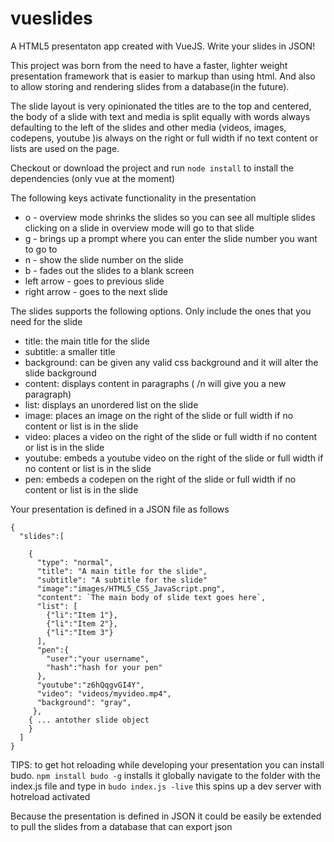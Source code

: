 # vueslides
A HTML5 presentaton app created with VueJS. Write your slides in JSON!

This project was born from the need to have a faster, lighter weight presentation framework that is easier to markup than using html. And also to allow storing and rendering slides from a database(in the future).

The slide layout is very opinionated the titles are to the top and centered, the body of a slide with text and media is split equally with words always defaulting to the left of the slides and other media (videos, images, codepens, youtube )is always on the right or full width if no text content or lists are used on the page.

Checkout or download the project and run ```node install``` to install the dependencies (only vue at the moment)

The following keys activate functionality in the presentation
* o - overview mode shrinks the slides so you can see all multiple slides clicking on a slide in overview mode will go to that  slide
* g - brings up a prompt where you can enter the slide number you want to go to
* n - show the slide number on the slide
* b - fades out the slides to a blank screen
* left arrow - goes to previous slide
* right arrow  - goes to the next slide


The slides supports the following options. Only include the ones that you need for the slide
* title: the main title for the slide
* subtitle: a smaller title 
* background: can be given any valid css background and it will alter the slide background 
* content: displays content in paragraphs ( /n will give you a new paragraph)
* list: displays an unordered list on the slide
* image: places an image on the right of the slide or full width if no content or list is in the slide
* video: places a video on the right of the slide or full width if no content or list is in the slide
* youtube: embeds a youtube video on the right of the slide or full width if no content or list is in the slide
* pen: embeds a codepen on the right of the slide or full width if no content or list is in the slide

Your presentation is defined in a JSON file as follows
```
{
  "slides":[
  
    {
      "type": "normal",
      "title": "A main title for the slide",
      "subtitle": "A subtitle for the slide"
      "image":"images/HTML5_CSS_JavaScript.png",
      "content": `The main body of slide text goes here`,
      "list": [
        {"li":"Item 1"},
        {"li":"Item 2"},
        {"li":"Item 3"}
      ],
      "pen":{
        "user":"your username",
        "hash":"hash for your pen"
      },
      "youtube":"z6hQqgvGI4Y",
      "video": "videos/myvideo.mp4",
      "background": "gray",
     },
    { ... antother slide object
    }
  ]
}
```

TIPS: to get hot reloading while developing your presentation you can install budo. 
```npm install budo -g``` installs it globally
navigate to the folder with the index.js file and type in 
```budo index.js -live``` this spins up a dev server with hotreload activated

Because the presentation is defined in JSON it could be easily be extended to pull the slides from a database that can export json